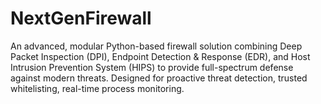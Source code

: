 # NextGenFirewall
An advanced, modular Python-based firewall solution combining Deep Packet Inspection (DPI), Endpoint Detection &amp; Response (EDR), and Host Intrusion Prevention System (HIPS) to provide full-spectrum defense against modern threats. Designed for proactive threat detection, trusted whitelisting, real-time process monitoring.
